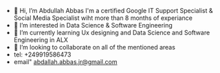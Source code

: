 - 👋 Hi, I’m Abdullah Abbas I'm a certified Google IT Support Specialist & Social Media Specialist wiht more than 8 months of experiance
- 👀 I’m interested in Data Science & Software Engineering
- 🌱 I’m currently learning Ux designing and Data Science and Software Engineering in ALX
- 💞️ I’m looking to collaborate on all of the mentioned areas
- tel: +249919586473 
- email" abdallah.abbas.jr@gmail.com
